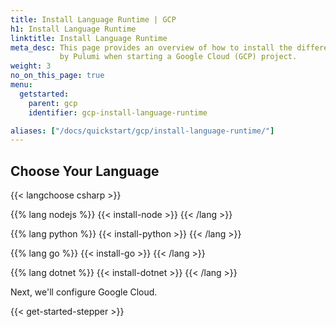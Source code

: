 ```yaml
---
title: Install Language Runtime | GCP
h1: Install Language Runtime
linktitle: Install Language Runtime
meta_desc: This page provides an overview of how to install the different languages supported
           by Pulumi when starting a Google Cloud (GCP) project.
weight: 3
no_on_this_page: true
menu:
  getstarted:
    parent: gcp
    identifier: gcp-install-language-runtime

aliases: ["/docs/quickstart/gcp/install-language-runtime/"]
---
```


## Choose Your Language

{{< langchoose csharp >}}

{{% lang nodejs %}}
{{< install-node >}}
{{< /lang >}}

{{% lang python %}}
{{< install-python >}}
{{< /lang >}}

{{% lang go %}}
{{< install-go >}}
{{< /lang >}}

{{% lang dotnet %}}
{{< install-dotnet >}}
{{< /lang >}}

Next, we'll configure Google Cloud.

{{< get-started-stepper >}}

